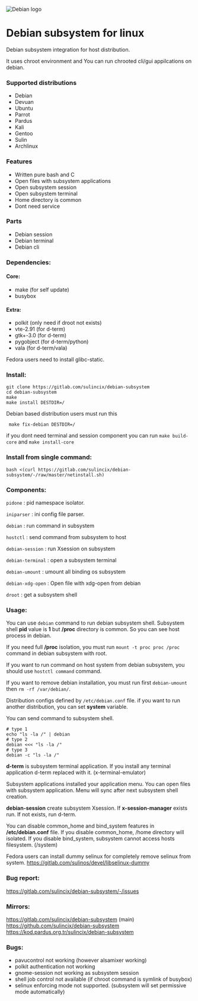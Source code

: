 ![Debian logo](https://gitlab.com/sulincix/debian-subsystem/-/raw/master/core/debian.svg)
# Debian subsystem for linux
Debian subsystem integration for host distribution.

It uses chroot environment and You can run chrooted cli/gui appilcations on debian.

### Supported distributions
* Debian
* Devuan
* Ubuntu
* Parrot
* Pardus
* Kali
* Gentoo
* Sulin
* Archlinux

### Features
* Written pure bash and C
* Open files with subsystem applications
* Open subsystem session
* Open subsystem terminal
* Home directory is common
* Dont need service

### Parts
* Debian session
* Debian terminal
* Debian cli

### Dependencies:
#### Core:
* make (for self update)
* busybox
#### Extra:
* polkit (only need if droot not exists)
* vte-2.91 (for d-term)
* gtk+-3.0 (for d-term)
* pygobject (for d-term/python)
* vala (for d-term/vala)

Fedora users need to install glibc-static.
### Install:
```shell
git clone https://gitlab.com/sulincix/debian-subsystem
cd debian-subsystem
make
make install DESTDIR=/
```
Debian based distribution users must run this
```
 make fix-debian DESTDIR=/
```

if you dont need terminal and session component you can run `make build-core` and `make install-core`


### Install from single command:
`bash <(curl https://gitlab.com/sulincix/debian-subsystem/-/raw/master/netinstall.sh)`

### Components:
`pidone`           : pid namespace isolator.

`iniparser`        : ini config file parser.

`debian`           : run command in subsystem

`hostctl`          : send command from subsystem to host

`debian-session`   : run Xsession on subsystem

`debian-terminal`  : open a subsystem terminal

`debian-umount`    : umount all binding os subsystem

`debian-xdg-open`  : Open file with xdg-open from debian

`droot`            : get a subsystem shell

### Usage:
You can use `debian` command to run debian subsystem shell. Subsystem shell **pid** value is **1** but **/proc** directory is common. So you can see host process in debian.

If you need full **/proc** isolation, you must run `mount -t proc proc /proc` command in debian subsystem with root.

If you want to run command on host system from debian subsystem, you should use `hostctl command` command.


If you want to remove debian installation, you must run first `debian-umount` then `rm -rf /var/debian/`.

Distribution configs defined by `/etc/debian.conf` file. if you want to run another distribution, you can set **system** variable.

You can send command to subsystem shell. 

```
# type 1
echo "ls -la /" | debian
# type 2
debian <<< "ls -la /"
# type 3
debian -c "ls -la /"
```

**d-term** is subsystem terminal application. If you install any terminal application d-term replaced with it. (x-terminal-emulator)

Subsystem applications installed your application menu. You can open files with subsystem application. Menu will sync after next subsystem shell creation.

**debian-session** create subsystem Xsession. If **x-session-manager** exists run. If not exists, run d-term.

You can disable common_home and bind_system features in **/etc/debian.conf** file. If you disable common_home, /home directory will isolated. If you disable bind_system, subsystem cannot access hosts filesystem. (/system)

Fedora users can install dummy selinux for completely remove selinux from system. https://gitlab.com/sulinos/devel/libselinux-dummy

### Bug report:
https://gitlab.com/sulincix/debian-subsystem/-/issues

### Mirrors:
https://gitlab.com/sulincix/debian-subsystem (main)
https://github.com/sulincix/debian-subsystem
https://kod.pardus.org.tr/sulincix/debian-subsystem

### Bugs:
* pavucontrol not working (however alsamixer working)
* polkit authentication not working
* gnome-session not working as subsystem session
* shell job control not available (if chroot command is symlink of busybox)
* selinux enforcing mode not supported. (subsystem will set permissive mode automatically)
